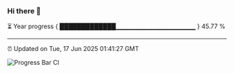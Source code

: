 ### Hi there 👋

⏳ Year progress { █████████████▁▁▁▁▁▁▁▁▁▁▁▁▁▁▁▁▁ } 45.77 %

---

⏰ Updated on Tue, 17 Jun 2025 01:41:27 GMT

![Progress Bar CI](https://github.com/liununu/liununu/workflows/Progress%20Bar%20CI/badge.svg)
